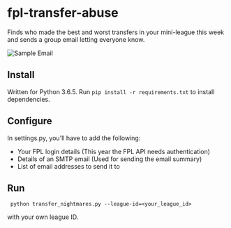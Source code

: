 # fpl-transfer-abuse
Finds who made the best and worst transfers in your mini-league this week and sends a group email letting everyone know.

![Sample Email](https://raw.github.com/James-Fallon/fpl-transfer-abuse/master/img/summary.png)

## Install
Written for Python 3.6.5.
Run `pip install -r requirements.txt` to install dependencies.

## Configure
In settings.py, you'll have to add the following:
 - Your FPL login details (This year the FPL API needs authentication)
 - Details of an SMTP email (Used for sending the email summary)
 - List of email addresses to send it to

## Run
` python transfer_nightmares.py --league-id=<your_league_id>` 

with your own league ID.
